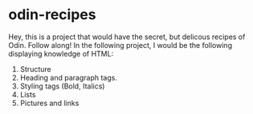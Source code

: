 # odin-recipes
Hey, this is a project that would have the secret, but delicous recipes of Odin. Follow along! 
In the following project, I would be the following displaying knowledge of HTML:
1. Structure 
2. Heading and paragraph tags. 
3. Styling tags (Bold, Italics)
4. Lists 
5. Pictures and links 